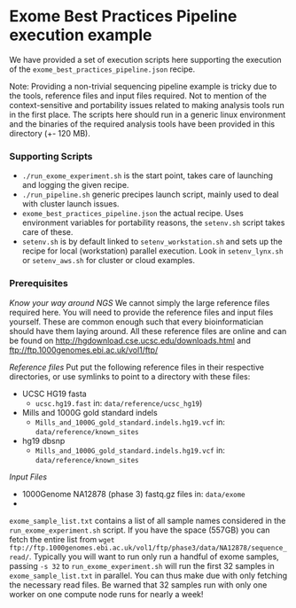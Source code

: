# Exome Best Practices Pipeline execution example

We have provided a set of execution scripts here supporting the execution of the `exome_best_practices_pipeline.json` recipe. 

Note: Providing a non-trivial sequencing pipeline example is tricky due to the tools, reference files and input files required. Not to mention of the context-sensitive and portability issues related to making analysis tools run in the first place. The scripts here should run in a generic linux environment and the binaries of the required analysis tools have been provided in this directory (+- 120 MB). 

### Supporting Scripts
  - `./run_exome_experiment.sh` is the start point, takes care of launching and logging the given recipe.
  - `./run_pipeline.sh` generic precipes launch script, mainly used to deal with cluster launch issues.
  - `exome_best_practices_pipeline.json` the actual recipe. Uses environment variables for portability reasons, the `setenv.sh` script takes care of these.
  - `setenv.sh` is by default linked to `setenv_workstation.sh` and sets up the recipe for local (workstation) parallel execution. Look in `setenv_lynx.sh` or `setenv_aws.sh` for cluster or cloud examples.

### Prerequisites

*Know your way around NGS*
We cannot simply the large reference files required here. You will need to provide the reference files and input files yourself. These are common enough such that every bioinformatician should have them laying around. All these reference files are online and can be found on http://hgdownload.cse.ucsc.edu/downloads.html and ftp://ftp.1000genomes.ebi.ac.uk/vol1/ftp/
  
*Reference files*
Put put the following reference files in their respective directories, or use symlinks to point to a directory with these files:
  - UCSC HG19 fasta 
    - `ucsc.hg19.fast` in: `data/reference/ucsc_hg19`)
  - Mills and 1000G gold standard indels
    - `Mills_and_1000G_gold_standard.indels.hg19.vcf` in: `data/reference/known_sites`
  - hg19 dbsnp
    - `Mills_and_1000G_gold_standard.indels.hg19.vcf` in: `data/reference/known_sites`

*Input Files*
  - 1000Genome NA12878 (phase 3) fastq.gz files in: `data/exome`
  - 
`exome_sample_list.txt` contains a list of all sample names considered in the `run_exome_experiment.sh` script. If you have the space (557GB) you can fetch the entire list from `wget ftp://ftp.1000genomes.ebi.ac.uk/vol1/ftp/phase3/data/NA12878/sequence_read/`. Typically you will want to run only run a handful of exome samples, passing `-s 32` to `run_exome_experiment.sh` will run the first 32 samples in `exome_sample_list.txt` in parallel. You can thus make due with only fetching the necessary read files.
Be warned that 32 samples run with only one worker on one compute node runs for nearly a week!
